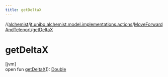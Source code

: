 ```yaml
---
title: getDeltaX
---
```

//[alchemist](../../../index.html)/[it.unibo.alchemist.model.implementations.actions](../index.html)/[MoveForwardAndTeleport](index.html)/[getDeltaX](get-delta-x.html)



# getDeltaX



[jvm]\
open fun [getDeltaX](get-delta-x.html)(): [Double](https://kotlinlang.org/api/latest/jvm/stdlib/kotlin/-double/index.html)




